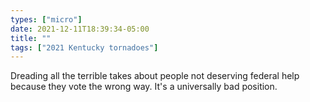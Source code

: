 ```yaml
---
types: ["micro"]
date: 2021-12-11T18:39:34-05:00
title: ""
tags: ["2021 Kentucky tornadoes"]
---
```

Dreading all the terrible takes about people not deserving federal help because they vote the wrong way. It's a universally bad position.
